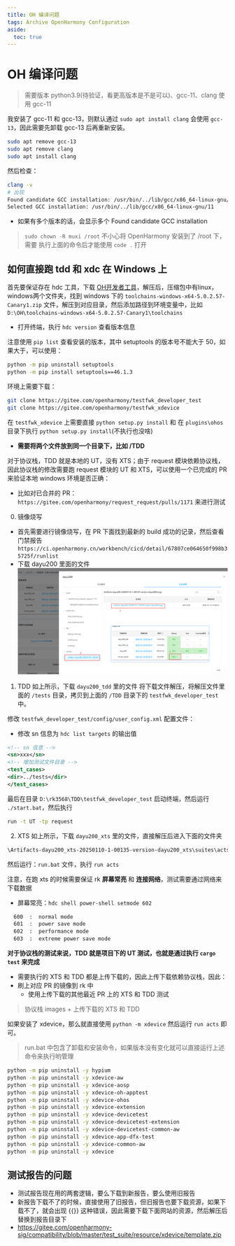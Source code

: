 ```yaml
---
title: OH 编译问题
tags: Archive OpenHarmony Configuration
aside:
  toc: true
---
```


# OH 编译问题
> 需要版本 python3.9(待验证，看更高版本是不是可以)、gcc-11、clang 使用 gcc-11

我安装了 gcc-11 和 gcc-13，则默认通过 `sudo apt install clang` 会使用 `gcc-13`，因此需要先卸载 gcc-13 后再重新安装。
```bash
sudo apt remove gcc-13
sudo apt remove clang
sudo apt install clang
```
然后检查：
```bash
clang -v
# 出现
Found candidate GCC installation: /usr/bin/../lib/gcc/x86_64-linux-gnu/11
Selected GCC installation: /usr/bin/../lib/gcc/x86_64-linux-gnu/11
```
- 如果有多个版本的话，会显示多个 Found candidate GCC installation

> `sudo chown -R muxi /root`
> 不小心将 OpenHarmony 安装到了 /root 下，需要 执行上面的命令后才能使用 `code .` 打开

## 如何直接跑 tdd 和 xdc 在 Windows 上
首先要保证存在 hdc 工具，下载 [OH开发者工具](https://repo.huaweicloud.com/openharmony/os/4.1-Release/ohos-sdk-windows_linux-public.tar.gz)，解压后，压缩包中有linux，windows两个文件夹，找到 windows 下的 `toolchains-windows-x64-5.0.2.57-Canary1.zip` 文件，解压到对应目录，然后添加路径到环境变量中，比如 `D:\OH\toolchains-windows-x64-5.0.2.57-Canary1\toolchains`
- 打开终端，执行 `hdc version` 查看版本信息


注意使用 `pip list` 查看安装的版本，其中 setuptools 的版本号不能大于 50，如果大于，可以使用：
```bash
python -m pip uninstall setuptools
python -m pip install setuptools==46.1.3
```
环境上需要下载：
```bash
git clone https://gitee.com/openharmony/testfwk_developer_test
git clone https://gitee.com/openharmony/testfwk_xdevice
```
在 `testfwk_xdevice` 上需要直接 `python setup.py install` 和 在 `plugins\ohos` 目录下执行 `python setup.py install`(不执行也没啥)
- **需要将两个文件放到同一个目录下，比如 /TDD**

对于协议栈，TDD 就是本地的 UT，没有 XTS；由于 request 模块依赖协议栈，因此协议栈的修改需要跑 request 模块的 UT 和 XTS，可以使用一个已完成的 PR 来验证本地 windows 环境是否正确：
- 比如对已合并的 PR： `https://gitee.com/openharmony/request_request/pulls/1171` 来进行测试
0. 镜像烧写
- 首先需要进行镜像烧写，在 PR 下面找到最新的 build 成功的记录，然后查看门禁报告 `https://ci.openharmony.cn/workbench/cicd/detail/67807ce064650f998b35725f/runlist`
- 下载 dayu200 里面的文件
![alt text](/images/01-blue-box/image-3.png)

1. TDD
如上所示，下载 `dayu200_tdd` 里的文件
将下载文件解压，将解压文件里面的 `/tests` 目录，拷贝到上面的 `/TDD` 目录下的 `testfwk_developer_test`中。

修改 `testfwk_developer_test/config/user_config.xml` 配置文件：
- 修改 sn 信息为 `hdc list targets` 的输出值
```xml
<!-- sn 信息 -->
<sn>xxx</sn> 
<!-- 增加测试文件目录 -->
<test_cases>
<dir>../tests</dir>
</test_cases>
```

最后在目录 `D:\rk3568\TDD\testfwk_developer_test` 启动终端，然后运行 `./start.bat`，然后执行
```bash
run -t UT -tp request
```

2. XTS
如上所示，下载 `dayu200_xts` 里的文件，直接解压后进入下面的文件夹
```bash
\Artifacts-dayu200_xts-20250110-1-00135-version-dayu200_xts\suites\acts\acts
```
然后运行：`run.bat` 文件，执行 `run acts`

注意，在跑 xts 的时候需要保证 rk **屏幕常亮** 和 **连接网络**，测试需要通过网络来下载数据
- 屏幕常亮：`hdc shell power-shell setmode 602`
```bash
  600  :  normal mode
  601  :  power save mode
  602  :  performance mode
  603  :  extreme power save mode
```

**对于协议栈的测试来说，TDD 就是项目下的 UT 测试，也就是通过执行 `cargo test` 来完成**
- 需要执行的 XTS 和 TDD 都是上传下载的，因此上传下载依赖协议栈，因此：
- 刷上对应 PR 的镜像到 rk 中
    - 使用上传下载的其他最近 PR 上的 XTS 和 TDD 测试
> 协议栈 images + 上传下载的 XTS 和 TDD


如果安装了 xdevice，那么就直接使用 `python -m xdevice` 然后运行 `run acts` 即可。
> run.bat 中包含了卸载和安装命令，如果版本没有变化就可以直接运行上述命令来执行哟管理
```bash
python -m pip uninstall -y hypium
python -m pip uninstall -y xdevice-aw
python -m pip uninstall -y xdevice-aosp
python -m pip uninstall -y xdevice-oh-apptest
python -m pip uninstall -y xdevice-ohos
python -m pip uninstall -y xdevice-extension
python -m pip uninstall -y xdevice-devicetest
python -m pip uninstall -y xdevice-devicetest-extension
python -m pip uninstall -y xdevice-devicetest-common-aw
python -m pip uninstall -y xdevice-app-dfx-test
python -m pip uninstall -y xdevice-common-aw
python -m pip uninstall -y xdevice
```

## 测试报告的问题

- 测试报告现在用的两套逻辑，要么下载到新报告，要么使用旧报告
- 新报告下载不了的时候，直接使用了旧报告，但旧报告也要下载资源，如果下载不了，就会出现 {{}} 这种错误，因此需要下载下面网站的资源，然后解压后替换到报告目录下
- https://gitee.com/openharmony-sig/compatibility/blob/master/test_suite/resource/xdevice/template.zip